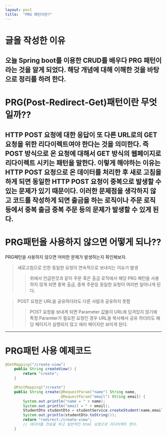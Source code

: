 ```yaml
---
layout: post
title:  "PRG 패턴이란?"
---
```


# 글을 작성한 이유
오늘 Spring boot를 이용한 CRUD를 배우다 PRG 패턴이라는 것을 알게 되었다.
해당 개념에 대해 이해한 것을 바탕으로 정리를 하려 한다.
---

# PRG(Post-Redirect-Get)패턴이란 무엇일까??
HTTP POST 요청에 대한 응답이 또 다른 URL로의 GET 요청을 위한 리다이렉트여야 한다는 것을 의미한다. 
즉 **POST 방식으로 온 요청에 대해서 GET 방식의 웹페이지로 리다이렉트 시키는 패턴**을 말한다.
이렇게 해야하는 이유는 HTTP POST 요청으로 온 데이터를 처리한 후 새로 고침을 하게 되면 
**동일한 HTTP POST 요청이 중복으로 발생**할 수 있는 문제가 있기 때문이다.
이러한 문제점을 생각하지 않고 코드를 작성하게 되면 출금을 하는 로직이나 주문 로직 등에서 중복 출금 중복 주문 등의 문제가 발생할 수 있게 된다.
---

# PRG패턴을 사용하지 않으면 어떻게 되나??
PRG패턴을 사용하지 않으면 어떠한 문제가 발생하는지 확인해보자.
> 새로고침으로 인한 동일한 요청이 연속적으로 보내지는 이슈가 발생
>> 위에서 언급한것과 같이 주문 혹은 출금 로직에서 해당 PRG 패턴을 사용하지 않게 되면 중복 출금, 중복 주문등 동일한 요청이 여러번 일어나게 된다.

> POST 요청은 URL을 공유하더라도 다른 사람과 공유하지 못함
>> POST 요청을 보내게 되면 Parameter 값들이 URL에 담겨있지 않기에 특정 Paramter가 필요한 요청인 경우 URL을 복사해서 공유 하더라도 해당 페이지가 실행되지 않고
에러 페이지만 보이게 된다.
---

# PRG패턴 사용 예제코드
``` java 
@GetMapping("/create-view")
    public String createView() {
        return "create";
    }

    @PostMapping("/create")
    public String create(@RequestParam("name") String name,
                         @RequestParam("email") String email) {
        System.out.println("name = " + name);
        System.out.println("email = " + email);
        StudentDto studentDto = studentService.createStudent(name,email);
        System.out.println(studentDto.toString());
        return "redirect:/create-view";
        // 데이터를 전송을 하고 일반적인 html 요청으로 리다이렉트 한다.
    }
```
